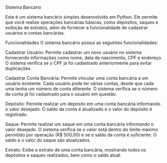 Sistema Bancário


Este é um sistema bancário simples desenvolvido em Python. Ele permite que você realize operações bancárias básicas, como depósitos, saques e exibição de extratos, além de fornecer a funcionalidade de cadastrar usuários e contas bancárias.

Funcionalidades
O sistema bancário possui as seguintes funcionalidades:

Cadastrar Usuário: Permite cadastrar um novo usuário no sistema fornecendo informações como nome, data de nascimento, CPF e endereço. O sistema verifica se o CPF já foi cadastrado anteriormente para evitar duplicações.

Cadastrar Conta Bancária: Permite vincular uma conta bancária a um usuário existente. Cada usuário pode ter várias contas, desde que cada uma tenha um número de conta diferente. O sistema verifica se o número da conta já foi cadastrado para o usuário em questão.

Depósito: Permite realizar um depósito em uma conta bancária informando o valor desejado. O saldo da conta é atualizado e o valor do depósito é registrado.

Saque: Permite realizar um saque em uma conta bancária informando o valor desejado. O sistema verifica se o valor está dentro do limite máximo permitido por operação (R$ 500,00) e se o saldo da conta é suficiente. O saldo e o valor do saque são atualizados.

Extrato: Exibe o extrato de uma conta bancária, mostrando todos os depósitos e saques realizados, bem como o saldo atual.

